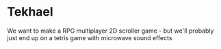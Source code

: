 # Tekhael
We want to make a RPG multiplayer 2D scroller game - but we'll probably just end up on a tetris game with microwave sound effects
